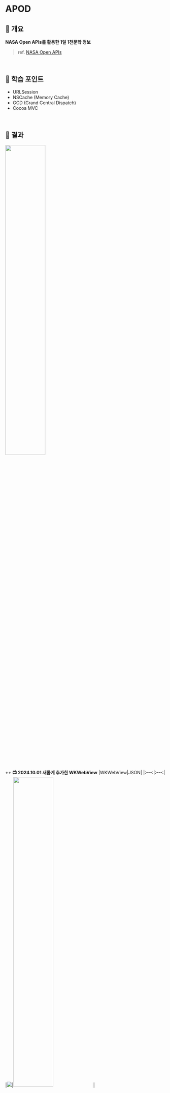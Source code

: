 # APOD

## 🎯 개요
**NASA Open APIs를 활용한 1일 1천문학 정보**
> ref. [NASA Open APIs](https://api.nasa.gov)

<br>

## 📖 학습 포인트
- URLSession
- NSCache (Memory Cache)
- GCD (Grand Central Dispatch)
- Cocoa MVC

<br>

## 📱 결과
<img src="https://github.com/user-attachments/assets/0fde64c2-96d4-4af8-8355-717b36d1efde" width="50%" height="50%">

<br>

**++ 📺 2024.10.01 새롭게 추가한 WKWebView**
|WKWebView|JSON|
|:---:|:---:|
|<img src="https://github.com/user-attachments/assets/db4d1036-84e3-44f0-9e7b-6f329207bf0e">|<img src="https://github.com/user-attachments/assets/fd230da1-3aa2-4e27-a06b-9c4078899693" width="50%" height="50%">|

> APOD의 media_type이 video인 경우, url의 값으로 YouTube 동영상 링크를 제공하기에, WebKit framework의 WKWebView를 구성하고 미디어 타입에 따른 enum을 구현하여 video인 경우와 image인 경우 view를 다르게 구현함

```swift
//  생략..
case .video(let videoURL):
    DispatchQueue.main.async {
        /// 비디오면 이미지 뷰를 숨기고 웹 뷰 활성화
        self.apodWebView.isHidden = false
        self.apodImageView.isHidden = true
                        
        guard let absoluteURL: URL = URL(string: videoURL.absoluteString) else { return }
        let request: URLRequest = URLRequest(url: absoluteURL)
                        
        self.apodWebView.load(request)
                        
        self.activityIndicator.stopAnimating()
        self.timer?.invalidate()
        self.timer = nil
                        
        self.titleLabel.text = apod.title
        self.dateLabel.text = apod.date
        self.explanationLabel.text = apod.explanation
    }
//  생략..
```

<br>

###  NSCache simulation
|No Cache|Using Cache|
|:---:|:---:|
|<img src="https://github.com/user-attachments/assets/0980e419-d6e0-4009-a49f-0a0dd1ad6021">|<img src="https://github.com/user-attachments/assets/5d1d3cde-398a-4fa9-aba1-a0778e22449e">|

> 0.1초마다 1씩 증가하는 타이머를 통해 최초 이미지를 불러올 때, 2.8초의 시간이 소요되나 NSCache를 사용하여 이미지를 캐싱하였을 때, 0.2초만에 이미지를 불러오는 것을 확인할 수 있다.

<br>

## 🧐 고민한 점
- **closures 기반의 UI components를 구성할 때, `let` 또는 `lazy var`를 사용하는 것에 대한 고민**
  - UILabel, UIButton, UIScrollView 등과 같은 View들은 초기화 작업이 무겁지 않은 뷰 (즉, 화면에 즉시 표시되거나, 인스턴스가 인스턴스화되자마자 필요한 경우)이기 때문에, `let`을 사용
    
  - 네트워킹을 통한 API 호출로 인해 View가 그려지는 UIImageView는 이미지가 준비되면 초기화할 수 있도록 (즉, 성능 최적화를 위해 이미지가 필요한 시점까지 초기화를 지연) `lazy var`를 사용
    > 일반적으로 _'네트워크 지연시간 (Latency)'_, _'비동기 처리'_, _'자원 소모'_, _'네트워크 오류 처리'_, _'UI 블로킹 방지'_ 등의 이유로 네트워킹 작업은 무거운 작업으로 간주됨.
    <br>
    
- **escaping closures에서 self를 강한 참조하지 않도록 [weak self]를 사용**
  - escaping closures에서 `self` 키워드를 사용하면 closures의 context 수명 동안에는 `self (ViewController)`에 대해 closure와 `Strong Reference Cycles (강한 참조 사이클)`이 발생하여, 서로간의 Reference Count를 1 증가.
    
  - closure 실행이 끝나면, closure가 들고 있던 `self`에 대한 강한 참조가 해제되면서, `self`의 RC 가 1 감소.
    
  - API에 대한 응답이 정상적으로 돌아오지 않는다면, closure와 `self` 사이의 강한 순환 참조가 해결되지 않아 Memory Leaks가 발생.
    > 강한 순환 참조를 방지하기 위해, closure에서 [weak self]를 선언해 `self`의 RC 가 올라가지 않도록 구현
    
  ```swift
  @objc private func loadButtonPressed() -> Void {
      //  생략...
      DispatchQueue.global(qos: .userInteractive).async {
          APICaller.shared.fetchApod { [weak self] result in
              /// `[weak self]`로 fetchApod()의 escaping closure (completion)가 ViewController를 약하게 참조 (Memory Leaks 방지)
  
              guard let `self`: ViewController = self else { return }
              /// weak self 사용으로 인해 self (ViewController) 가 옵셔널이 되므로, 옵셔널 바인딩을 통해 클로저 시작 시, self 에 대한 임시 강한 참조 생성
              /// 즉, closure 내부에서 self (ViewController)가 유효한지 확인하는 과정
            
              switch result {
              case .success(let apod):
                  print("========== Successfully fetched data ========== \n\(apod) \n")
                  self.apod = apod
                  break;
              case .failure(let error):
                  print(error.localizedDescription)
                  break;
              }
            //  생략...
          }
      }
  }
  ```

<br>

## 💣 문제점
- **Cocoa MVC의 문제점**
  ![RealCocoaMVC](https://github.com/user-attachments/assets/580d7c69-59bd-45ec-9374-5e4298d4b725)
  
  - Controller가 View의 Life Cycle과 밀접하게 연관되어 있음.
    > e.g. viewDidLoad()
    
  - Model에게 맞지 않는 모든 비즈니스 로직이 ViewController에게 집중되어 있어, ViewController가 **Massive한 특성을 갖게됨.**
    > e.g. target-action의 event 처리, AutoLayout 등
    
  - View와 Controller는 의존관계로 강하게 결합됨.

<br>

- **Caching 처리의 문제점** : _Caching의 문제를 Disk Caching을 통해 해결!_
  |Using Cache|
  |:---:|
  |<img src="https://github.com/user-attachments/assets/1a9d8b5f-7031-44d5-9b0a-b50d8bf55416">|

  이미지 캐싱을 위해 사용한 NSCache는 **Memory Cache**로서, 앱이 사용중인 메모리의 일부분을 캐시 메모리로 사용하면서 앱이 백그라운드로 전환될 때, 시스템은 앱이 사용하는 메모리를 줄이기 위해 최적화를 수행한다.
  > NSCache에 저장된 이미지와 같은 객체도 포함!
 
<br>

## 💡 개선할 점
- **Cocoa MVC의 문제점을 MVP -> MVVM의 순서로 리팩토링 ✅**
  - MVP: [develop_mvp](https://github.com/Benedicto-H/APOD/tree/develop_mvp)
    
  - MVVM: [develop_mvvm](https://github.com/Benedicto-H/APOD/tree/develop_mvvm)
  > 상태관리를 위한 ReactorKit 도입 예정
  
- **GCD to Swift Concurrency**
  
- **디스크 캐싱 추가 ✅**
  |Using Memory Cache / Disk Cache|ImageCache Directory|
  |:---:|:---:|
  |<img src="https://github.com/user-attachments/assets/afd98a05-134e-4114-aab3-e88c88d39b09">|<img src="https://github.com/user-attachments/assets/41a23dbe-c8c3-4a47-99cf-a2058061f5d2">|
  <img src="https://github.com/user-attachments/assets/0808264e-1818-4eaf-ab96-bcc1ca0d0d53">

  > NASA Open APIs의 APOD 데이터는 UTC-4 (Eastern Time) 00:00를 기준으로 업데이트 되기에, 캐시를 무효화하여 최신화 된 데이터 이외에는 모두 삭제되게 구현함으로써, 앱이 백그라운드 상태에서 foreground 상태로 변경될 때 디스크 캐시를 사용
  >
  > ref: [nasa/apod-api issue #26: Missing info: at what time "today's" image is created? ](https://github.com/nasa/apod-api/issues/26)
  <br>
  
  위와 같이 최신 데이터를 얻고자 캐시를 무효화 시키는 작업에는 몇가지 문제점이 발생하게 됨.
  
  - 메모리 캐시의 비효율적 처리
    ```swift
    imageCache.removeAllObjects()
    ```
    문제점: loadImage()가 호출될 때 마다, clearCache()로 인해 매번 메모리 캐시를 비우고, 최신화가 되지 않은 데이터를 디스크 캐시에서 삭제하기 때문에 재사용성이 감소와 CPU 및 메모리 사용량이 증가함.
    
  - 디스크 캐시 정리의 비효율성
    ```swift
    if (fileURL.lastPathComponent != key) {
        try? FileManager.default.removeItem(at: fileURL)
    }
    ```
    문제점: 디스크 캐시 내의 모든 파일을 삭제하는 불필요한 I/O 작업으로 성능을 저하시킴.
    
    <br>
    
    **++ 🪛 2024.10.02 캐싱 개선**
    |디스크 캐시 만료정책|메모리 캐시 만료정책|
    |:---:|:---:|
    |<img src="https://github.com/user-attachments/assets/fda4a867-f91f-4daa-a050-f2a972662abe">|<img src="https://github.com/user-attachments/assets/4053a05f-c44a-4d62-8064-49f3d40f4b7d">|
 
    - APOD 데이터가 업데이트 되는 서버 시간과 상관없이 디스크 캐시에 시간을 기준으로한 캐시 만료정책을 통해, 디스크 캐시에 저장된 이미지 파일의 속성 중 수정날짜를 추출하여 과거의 수정된 시간이 현재시간을 기준으로 24시간이 지났다면 디스크 캐시에서 삭제되도록 구현
      
    - NSCache의 totalCostLimit를 적용하여 10MB만을 메모리 캐시로 사용하도록 구현
      > NSCache의 countLimit와 totalCostLimit를 설정하지 않으면 기본값 0임과 동시에 limit가 없기 때문에, 메모리에 모든것을 계속 저장하게 된다.
      >
      > -> NSCache가 자동으로 메모리를 관리하는 기법에는 자체 클래스에 적용된 LFU와 LRU 기법을 통해 이루어진다.
      >   - LRU (Least Recently Used): 가장 최근에 사용되지 않은 데이터를 우선적으로 제거하는 알고리즘
      >   - LFU (Least Frequently Used): 가장 적게 사용된 데이터를 우선적으로 제거하는 알고리즘
